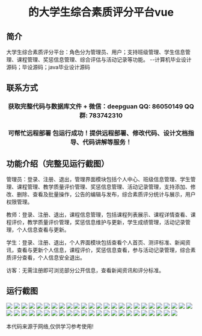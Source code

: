 <p><h1 align="center">的大学生综合素质评分平台vue</h1></p>

## 简介
大学生综合素质评分平台：角色分为管理员、用户；支持班级管理、学生信息管理、课程管理、奖惩信息管理、综合评估与活动记录等功能。    --计算机毕业设计源码；毕设源码；java毕业设计源码


## 联系方式
<p><h3 align="center">获取完整代码与数据库文件 + 微信：deepguan QQ: 86050149 QQ群: 783742310</h3></p>
<p><h3 align="center">可帮忙远程部署 包运行成功！提供远程部署、修改代码、设计文档指导、代码讲解等服务！</h3></p>

## 功能介绍（完整见运行截图）
管理员：登录、注册、退出，管理界面模块包括个人中心、班级信息管理、学生管理、课程管理、教学质量评价管理、奖惩信息管理、活动记录管理，支持添加、修改、删除、查看及批量操作，公告的编辑与发布，综合素质评分统计与展示，用户权限管理。

教师：登录、注册、退出，课程信息管理，包括课程列表展示、课程详情查看、课程评价，教学质量评价管理，奖惩信息维护与更新，学生成绩管理，活动记录管理，个人信息查看与更新。

学生：登录、注册、退出，个人界面模块包括查看个人首页、测评标准、新闻资讯，查看与更新个人信息，课程评价，奖惩信息查看，参与活动记录管理，综合素质评分查看，个人信息安全退出。

访客：无需注册即可浏览部分公开信息，查看新闻资讯和评分标准。


## 运行截图
![](img/001.jpg)
![](img/002.jpg)
![](img/003.jpg)
![](img/004.jpg)
![](img/005.jpg)
![](img/006.jpg)
![](img/007.jpg)
![](img/008.jpg)
![](img/009.jpg)
![](img/010.jpg)
![](img/011.jpg)
![](img/012.jpg)
![](img/013.jpg)
![](img/014.jpg)
![](img/015.jpg)
![](img/016.jpg)
![](img/017.jpg)
![](img/018.jpg)
![](img/019.jpg)
![](img/020.jpg)
![](img/021.jpg)
![](img/022.jpg)
![](img/023.jpg)
![](img/024.jpg)
![](img/025.jpg)
![](img/026.jpg)
![](img/027.jpg)
![](img/028.jpg)
![](img/029.jpg)
![](img/030.jpg)
![](img/031.jpg)
![](img/032.jpg)
![](img/033.jpg)
![](img/034.jpg)
![](img/035.jpg)
![](img/036.jpg)
![](img/037.jpg)
![](img/038.jpg)
![](img/039.jpg)
![](img/040.jpg)
![](img/041.jpg)
![](img/042.jpg)
![](img/043.jpg)
![](img/044.jpg)
![](img/045.jpg)
![](img/046.jpg)
![](img/047.jpg)
![](img/048.jpg)

<p>本代码来源于网络,仅供学习参考使用!</p>
